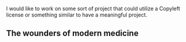 
I would like to work on some sort of project that could utilize a Copyleft license or something similar to have a meaningful project.
<h2>The wounders of modern medicine</h2>
